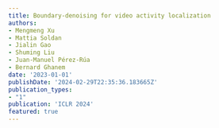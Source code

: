 ```yaml
---
title: Boundary-denoising for video activity localization
authors:
- Mengmeng Xu
- Mattia Soldan
- Jialin Gao
- Shuming Liu
- Juan-Manuel Pérez-Rúa
- Bernard Ghanem
date: '2023-01-01'
publishDate: '2024-02-29T22:35:36.183665Z'
publication_types:
- "1"
publication: 'ICLR 2024'
featured: true
---
```


